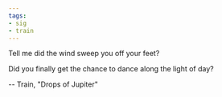 ```yaml
---
tags:
- sig
- train
---
```


Tell me did the wind sweep you off your feet?

Did you finally get the chance to dance along the light of day?

-- Train, "Drops of Jupiter"